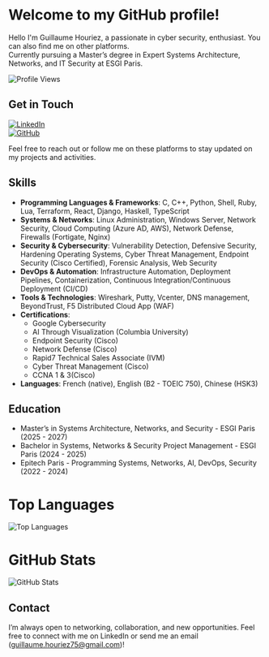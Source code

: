 # Welcome to my GitHub profile!

Hello I'm Guillaume Houriez, a passionate in cyber security, enthusiast. You can also find me on other platforms.  
Currently pursuing a Master’s degree in Expert Systems Architecture, Networks, and IT Security at ESGI Paris.

![Profile Views](https://komarev.com/ghpvc/?username=yxng-hrz&style=flat&color=blue)

## Get in Touch

[![LinkedIn](https://img.shields.io/badge/LinkedIn-Connect-blue?style=flat&logo=linkedin)](https://www.linkedin.com/in/guillaume-houriez-7424b9206)  
[![GitHub](https://img.shields.io/badge/GitHub-Follow-green?style=flat&logo=github)](https://github.com/yxng-hrz)

Feel free to reach out or follow me on these platforms to stay updated on my projects and activities.

## Skills

- **Programming Languages & Frameworks**: C, C++, Python, Shell, Ruby, Lua, Terraform, React, Django, Haskell, TypeScript  
- **Systems & Networks**: Linux Administration, Windows Server, Network Security, Cloud Computing (Azure AD, AWS), Network Defense, Firewalls (Fortigate, Nginx)  
- **Security & Cybersecurity**: Vulnerability Detection, Defensive Security, Hardening Operating Systems, Cyber Threat Management, Endpoint Security (Cisco Certified), Forensic Analysis, Web Security  
- **DevOps & Automation**: Infrastructure Automation, Deployment Pipelines, Containerization, Continuous Integration/Continuous Deployment (CI/CD)  
- **Tools & Technologies**: Wireshark, Putty, Vcenter, DNS management, BeyondTrust, F5 Distributed Cloud App (WAF)  
- **Certifications**:
  - Google Cybersecurity
  - AI Through Visualization (Columbia University)
  - Endpoint Security (Cisco)
  - Network Defense (Cisco)
  - Rapid7 Technical Sales Associate (IVM)
  - Cyber Threat Management (Cisco)
  - CCNA 1 & 3(Cisco)
- **Languages**: French (native), English (B2 - TOEIC 750), Chinese (HSK3)

## Education

- Master’s in Systems Architecture, Networks, and Security - ESGI Paris (2025 - 2027)  
- Bachelor in Systems, Networks & Security Project Management - ESGI Paris (2024 - 2025)  
- Epitech Paris - Programming Systems, Networks, AI, DevOps, Security (2022 - 2024)  

# Top Languages

![Top Languages](https://github-readme-stats.vercel.app/api/top-langs/?username=yxng-hrz&layout=compact)

# GitHub Stats

![GitHub Stats](https://github-readme-stats.vercel.app/api?username=yxng-hrz&show_icons=true&theme=radical)

## Contact

I’m always open to networking, collaboration, and new opportunities. Feel free to connect with me on LinkedIn or send me an email (guillaume.houriez75@gmail.com)!
